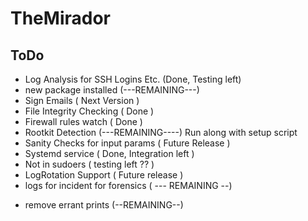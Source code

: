 # TheMirador


## ToDo

*  Log Analysis for SSH Logins Etc. (Done, Testing left)
*  new package installed (---REMAINING---)
*  Sign Emails ( Next Version )
*  File Integrity Checking ( Done )
*  Firewall rules watch ( Done )
*  Rootkit Detection (---REMAINING----) Run along with setup script
*  Sanity Checks for input params ( Future Release )
*  Systemd service ( Done, Integration left )
* Not in sudoers   ( testing left ?? )
*  LogRotation Support ( Future release )
* logs for incident for forensics ( --- REMAINING --)

- remove errant prints (--REMAINING--)